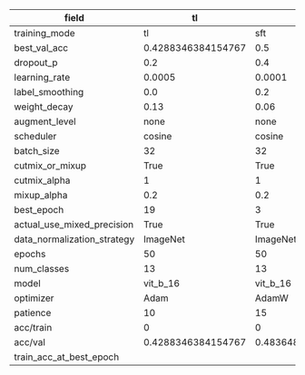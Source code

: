 | field                       | tl                 | sft                | fft                 |
|-----------------------------|--------------------|--------------------|---------------------|
| training_mode               | tl                 | sft                | fft                 |
| best_val_acc                | 0.4288346384154767 | 0.5                | 0.5218793182865039  |
| dropout_p                   | 0.2                | 0.4                | 0.5                 |
| learning_rate               | 0.0005             | 0.0001             | 5e-06               |
| label_smoothing             | 0.0                | 0.2                | 0.0                 |
| weight_decay                | 0.13               | 0.06               | 0.06                |
| augment_level               | none               | none               | none                |
| scheduler                   | cosine             | cosine             | plateau             |
| batch_size                  | 32                 | 32                 | 32                  |
| cutmix_or_mixup             | True               | True               | True                |
| cutmix_alpha                | 1                  | 1                  | 1                   |
| mixup_alpha                 | 0.2                | 0.2                | 0.2                 |
| best_epoch                  | 19                 | 3                  | 8                   |
| actual_use_mixed_precision  | True               | True               | True                |
| data_normalization_strategy | ImageNet           | ImageNet           | ImageNet            |
| epochs                      | 50                 | 50                 | 50                  |
| num_classes                 | 13                 | 13                 | 13                  |
| model                       | vit_b_16           | vit_b_16           | vit_b_16            |
| optimizer                   | Adam               | AdamW              | AdamW               |
| patience                    | 10                 | 15                 | 15                  |
| acc/train                   | 0                  | 0                  | 0                   |
| acc/val                     | 0.4288346384154767 | 0.4836480884385076 | 0.49723629663749425 |
| train_acc_at_best_epoch     |                    |                    |                     |